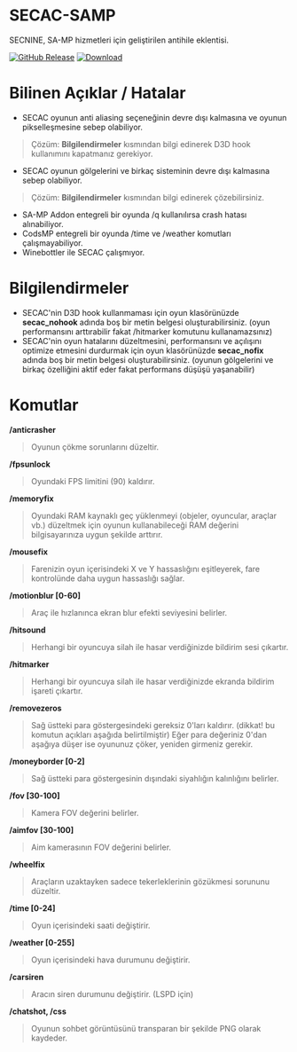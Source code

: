 # SECAC-SAMP
SECNINE, SA-MP hizmetleri için geliştirilen antihile eklentisi.

[![GitHub Release](https://img.shields.io/github/release/sec9/SECAC-SAMP.svg)](https://github.com/sec9/SECAC-SAMP/releases/latest) [![Download](https://img.shields.io/badge/downloads-+20k-%20brightgreen)](https://github.com/sec9/SECAC-SAMP/releases/latest)

# Bilinen Açıklar / Hatalar
- SECAC oyunun anti aliasing seçeneğinin devre dışı kalmasına ve oyunun pikselleşmesine sebep olabiliyor.
> Çözüm: **Bilgilendirmeler** kısmından bilgi edinerek D3D hook kullanımını kapatmanız gerekiyor.
- SECAC oyunun gölgelerini ve birkaç sisteminin devre dışı kalmasına sebep olabiliyor.
> Çözüm: **Bilgilendirmeler** kısmından bilgi edinerek çözebilirsiniz.
- SA-MP Addon entegreli bir oyunda /q kullanılırsa crash hatası alınabiliyor.
- CodsMP entegreli bir oyunda /time ve /weather komutları çalışmayabiliyor.
- Winebottler ile SECAC çalışmıyor.

# Bilgilendirmeler
- SECAC'nin D3D hook kullanmaması için oyun klasörünüzde **secac_nohook** adında boş bir metin belgesi oluşturabilirsiniz. (oyun performansını arttırabilir fakat /hitmarker komutunu kullanamazsınız)
- SECAC'nin oyun hatalarını düzeltmesini, performansını ve açılışını optimize etmesini durdurmak için oyun klasörünüzde **secac_nofix** adında boş bir metin belgesi oluşturabilirsiniz. (oyunun gölgelerini ve birkaç özelliğini aktif eder fakat performans düşüşü yaşanabilir)

# Komutlar
**/anticrasher**
> Oyunun çökme sorunlarını düzeltir.

**/fpsunlock**
> Oyundaki FPS limitini (90) kaldırır.

**/memoryfix**
> Oyundaki RAM kaynaklı geç yüklenmeyi (objeler, oyuncular, araçlar vb.) düzeltmek için oyunun kullanabileceği RAM değerini bilgisayarınıza uygun şekilde arttırır.

**/mousefix**
> Farenizin oyun içerisindeki X ve Y hassaslığını eşitleyerek, fare kontrolünde daha uygun hassaslığı sağlar.

**/motionblur [0-60]**
> Araç ile hızlanınca ekran blur efekti seviyesini belirler.

**/hitsound**
> Herhangi bir oyuncuya silah ile hasar verdiğinizde bildirim sesi çıkartır.

**/hitmarker**
> Herhangi bir oyuncuya silah ile hasar verdiğinizde ekranda bildirim işareti çıkartır.

**/removezeros**
> Sağ üstteki para göstergesindeki gereksiz 0'ları kaldırır. (dikkat! bu komutun açıkları aşağıda belirtilmiştir)
> Eğer para değeriniz 0'dan aşağıya düşer ise oyununuz çöker, yeniden girmeniz gerekir.

**/moneyborder [0-2]**
> Sağ üstteki para göstergesinin dışındaki siyahlığın kalınlığını belirler.

**/fov [30-100]**
> Kamera FOV değerini belirler.

**/aimfov [30-100]**
> Aim kamerasının FOV değerini belirler.

**/wheelfix**
> Araçların uzaktayken sadece tekerleklerinin gözükmesi sorununu düzeltir.

**/time [0-24]**
> Oyun içerisindeki saati değiştirir.

**/weather [0-255]**
> Oyun içerisindeki hava durumunu değiştirir.

**/carsiren**
> Aracın siren durumunu değiştirir. (LSPD için)

**/chatshot, /css**
> Oyunun sohbet görüntüsünü transparan bir şekilde PNG olarak kaydeder.
